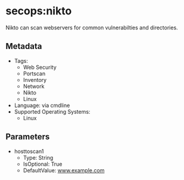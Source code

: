 <!-- region Generated -->
# secops:nikto

Nikto can scan webservers for common vulnerabilties and directories.

## Metadata

- Tags:
  - Web Security
  - Portscan
  - Inventory
  - Network
  - Nikto
  - Linux
- Language: via cmdline
- Supported Operating Systems:
  - Linux

## Parameters

- hosttoscan1
  - Type: String
  - IsOptional: True
  - DefaultValue: www.example.com
<!-- endregion -->
